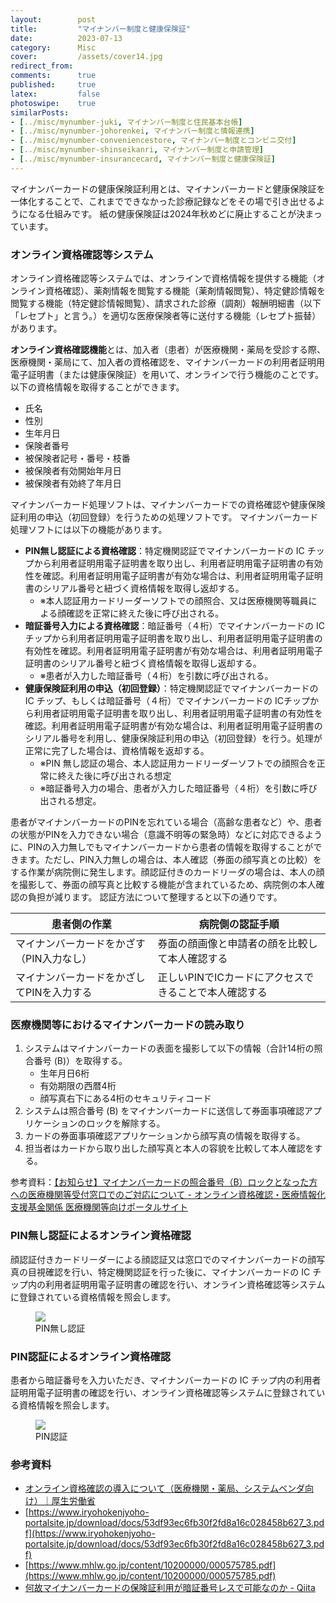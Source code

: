 ```yaml
---
layout:        post
title:         "マイナンバー制度と健康保険証"
date:          2023-07-13
category:      Misc
cover:         /assets/cover14.jpg
redirect_from:
comments:      true
published:     true
latex:         false
photoswipe:    true
similarPosts:
- [../misc/mynumber-juki, マイナンバー制度と住民基本台帳]
- [../misc/mynumber-johorenkei, マイナンバー制度と情報連携]
- [../misc/mynumber-conveniencestore, マイナンバー制度とコンビニ交付]
- [../misc/mynumber-shinseikanri, マイナンバー制度と申請管理]
- [../misc/mynumber-insurancecard, マイナンバー制度と健康保険証]
---
```


マイナンバーカードの健康保険証利用とは、マイナンバーカードと健康保険証を一体化することで、これまでできなかった診療記録などをその場で引き出せるようになる仕組みです。
紙の健康保険証は2024年秋めどに廃止することが決まっています。

### オンライン資格確認等システム

オンライン資格確認等システムでは、オンラインで資格情報を提供する機能（オンライン資格確認）、薬剤情報を閲覧する機能（薬剤情報閲覧）、特定健診情報を閲覧する機能（特定健診情報閲覧）、請求された診療（調剤）報酬明細書（以下「レセプト」と言う。）を適切な医療保険者等に送付する機能（レセプト振替）があります。

**オンライン資格確認機能**とは、加入者（患者）が医療機関・薬局を受診する際、医療機関・薬局にて、加入者の資格確認を、マイナンバーカードの利用者証明用電子証明書（または健康保険証）を用いて、オンラインで行う機能のことです。
以下の資格情報を取得することができます。
- 氏名
- 性別
- 生年月日
- 保険者番号
- 被保険者記号・番号・枝番
- 被保険者有効開始年月日
- 被保険者有効終了年月日

マイナンバーカード処理ソフトは、マイナンバーカードでの資格確認や健康保険証利用の申込（初回登録）を行うための処理ソフトです。
マイナンバーカード処理ソフトには以下の機能があります。

- **PIN無し認証による資格確認**：特定機関認証でマイナンバーカードの IC チップから利用者証明用電子証明書を取り出し、利用者証明用電子証明書の有効性を確認。利用者証明用電子証明書が有効な場合は、利用者証明用電子証明書のシリアル番号と紐づく資格情報を取得し返却する。
    - ※本人認証用カードリーダーソフトでの顔照合、又は医療機関等職員による顔確認を正常に終えた後に呼び出される。
- **暗証番号入力による資格確認**：暗証番号（４桁）でマイナンバーカードの IC チップから利用者証明用電子証明書を取り出し、利用者証明用電子証明書の有効性を確認。利用者証明用電子証明書が有効な場合は、利用者証明用電子証明書のシリアル番号と紐づく資格情報を取得し返却する。
    - ※患者が入力した暗証番号（４桁）を引数に呼び出される。
- **健康保険証利用の申込（初回登録）**：特定機関認証でマイナンバーカードの IC チップ、もしくは暗証番号（４桁）でマイナンバーカードの ICチップから利用者証明用電子証明書を取り出し、利用者証明用電子証明書の有効性を確認。利用者証明用電子証明書が有効な場合は、利用者証明用電子証明書のシリアル番号を利用し、健康保険証利用の申込（初回登録）を行う。処理が正常に完了した場合は、資格情報を返却する。
    - ※PIN 無し認証の場合、本人認証用カードリーダーソフトでの顔照合を正常に終えた後に呼び出される想定
    - ※暗証番号入力の場合、患者が入力した暗証番号（４桁）を引数に呼び出される想定。

患者がマイナンバーカードのPINを忘れている場合（高齢な患者など）や、患者の状態がPINを入力できない場合（意識不明等の緊急時）などに対応できるように、PINの入力無しでもマイナンバーカードから患者の情報を取得することができます。ただし、PIN入力無しの場合は、本人確認（券面の顔写真との比較）をする作業が病院側に発生します。顔認証付きのカードリーダの場合は、本人の顔を撮影して、券面の顔写真と比較する機能が含まれているため、病院側の本人確認の負担が減ります。
認証方法について整理すると以下の通りです。

| 患者側の作業                         | 病院側の認証手順
|------------------------------------|-----------------------------------------|
| マイナンバーカードをかざす（PIN入力なし） | 券面の顔画像と申請者の顔を比較して本人確認する
| マイナンバーカードをかざしてPINを入力する | 正しいPINでICカードにアクセスできることで本人確認する

### 医療機関等におけるマイナンバーカードの読み取り

1. システムはマイナンバーカードの表面を撮影して以下の情報（合計14桁の照合番号 (B)）を取得する。
    - 生年月日6桁
    - 有効期限の西暦4桁
    - 顔写真右下にある4桁のセキュリティコード
2. システムは照合番号 (B) をマイナンバーカードに送信して券面事項確認アプリケーションのロックを解除する。
3. カードの券面事項確認アプリケーションから顔写真の情報を取得する。
4. 担当者はカードから取り出した顔写真と本人の容貌を比較して本人確認をする。

参考資料：[【お知らせ】マイナンバーカードの照合番号（B）ロックとなった方への医療機関等受付窓口でのご対応について - オンライン資格確認・医療情報化支援基金関係 医療機関等向けポータルサイト](https://www.iryohokenjyoho-portalsite.jp/news/b.html)

<!--
マイナンバーカードの仕様では、利用者証明用電子証明書はPINの入力なしで取得することができます。公開鍵基盤における証明書とは、公開鍵を通信相手に渡すための署名ファイルであるため、証明書を取り出すためにPINを入力する必要はありません。

また、マイナンバーを生成しているJ-LISでは、マイナンバーカードに含まれる利用者証明用電子証明書のシリアル番号から、住民票コードへ変換する機能を有しているため、証明書からシリアル番号を取り出すことで、対象の患者の情報を取得することができます。

本来証明書そのものの一意性を示すためのシリアル番号を、個人を特定するために利用しているのは、マイナンバーカードが生まれた頃にはなかった考え方ですが、運用上の利便性に代えがたい点と、万が一シリアル番号のDBが漏洩しても、マイナンバーカードの電子証明書の更新手続きによって自衛することができ、利用者自身でリスク管理をすることができるため、現在はシリアル番号による名寄せが行われています。

※シリアル番号を使わずに名寄せする場合は、基本4情報（名前、住所、生年月日、性別）で突合することになりますが、転入届を出さないで引越しをする場合（学生などによくあるパターン）、マイナンバーカードの住所と申請書の住所が異なる場合があり、同姓同名の人が存在すると別の人と紐づけてしまうリスクがあります。そのような理由もあり、名寄せにシリアル番号を使うことが正確な事務作業をする上で最も重要になります。
-->

### PIN無し認証によるオンライン資格確認

顔認証付きカードリーダーによる顔認証又は窓口でのマイナンバーカードの顔写真の目視確認を行い、特定機関認証を行った後に、マイナンバーカードの IC チップ内の利用者証明用電子証明書の確認を行い、オンライン資格確認等システムに登録されている資格情報を照会します。

<figure>
<img src="{{ site.baseurl }}/media/post/mynumber/mynumber-insurancecard-1.png" />
<figcaption>PIN無し認証</figcaption>
</figure>

### PIN認証によるオンライン資格確認

患者から暗証番号を入力いただき、マイナンバーカードの IC チップ内の利用者証明用電子証明書の確認を行い、オンライン資格確認等システムに登録されている資格情報を照会します。

<figure>
<img src="{{ site.baseurl }}/media/post/mynumber/mynumber-insurancecard-2.png" />
<figcaption>PIN認証</figcaption>
</figure>



### 参考資料

- [オンライン資格確認の導入について（医療機関・薬局、システムベンダ向け）｜厚生労働省](https://www.mhlw.go.jp/stf/newpage_08280.html)
- [https://www.iryohokenjyoho-portalsite.jp/download/docs/53df93ec6fb30f2fd8a16c028458b627_3.pdf](https://www.iryohokenjyoho-portalsite.jp/download/docs/53df93ec6fb30f2fd8a16c028458b627_3.pdf)
- [https://www.mhlw.go.jp/content/10200000/000575785.pdf](https://www.mhlw.go.jp/content/10200000/000575785.pdf)
- [何故マイナンバーカードの保険証利用が暗証番号レスで可能なのか - Qiita](https://qiita.com/migimigi_/items/52751930ff878bc8cd2e)
